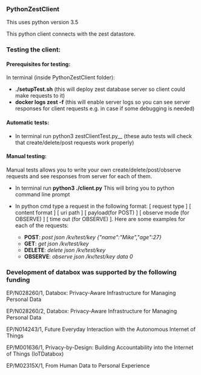 ### PythonZestClient

This uses python version 3.5

This python client connects with the zest datastore. 

### Testing the client:
#### Prerequisites for testing:
In terminal (inside PythonZestClient folder):

* __./setupTest.sh__ (this will deploy zest database server so client could make requests to it)
* __docker logs zest -f__ (this will enable server logs so you can see server responses for client requests e.g. in case if some debugging is needed)

#### Automatic tests:

* In terminal run python3 zestClientTest.py__ (these auto tests will check that create/delete/post requests work properly)

#### Manual testing:

Manual tests allows you to write your own create/delete/post/observe requests and see responses from server for each of them.
* In terminal run __python3 ./client.py__ This will bring you to python command line prompt
* In python cmd type a request in the following format: [ request type ] [ content format ] [ uri path ] [ payload(for POST) ] [ observe mode (for OBSERVE) ] [ time out (for OBSERVE) ]. Here are some examples for each of the requests:

  * __POST__: _post json /kv/test/key {"name":"Mike","age":27}_
  * __GET__: _get json /kv/test/key_
  * __DELETE__: _delete json /kv/test/key_
  * __OBSERVE__: _observe json /kv/test/key data 0_
  
### Development of databox was supported by the following funding
EP/N028260/1, Databox: Privacy-Aware Infrastructure for Managing Personal Data

EP/N028260/2, Databox: Privacy-Aware Infrastructure for Managing Personal Data

EP/N014243/1, Future Everyday Interaction with the Autonomous Internet of Things

EP/M001636/1, Privacy-by-Design: Building Accountability into the Internet of Things (IoTDatabox)

EP/M02315X/1, From Human Data to Personal Experience

